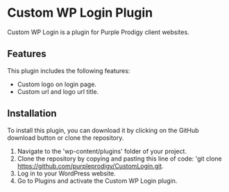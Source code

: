 # Custom WP Login Plugin

Custom WP Login is a plugin for Purple Prodigy client websites.

## Features

This plugin includes the following features:

- Custom logo on login page.
- Custom url and logo url title.

## Installation

To install this plugin, you can download it by clicking on the GitHub download button or clone the repository.

1. Navigate to the 'wp-content/plugins' folder of your project.
2. Clone the repository by copying and pasting this line of code:
'git clone https://github.com/purpleprodigy/CustomLogin.git.
3. Log in to your WordPress website.
4. Go to Plugins and activate the Custom WP Login plugin.
